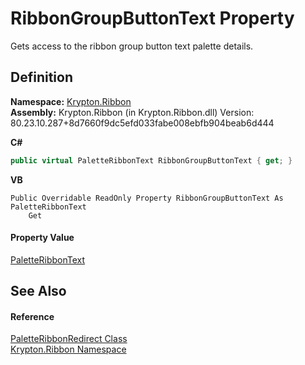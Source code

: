 # RibbonGroupButtonText Property


Gets access to the ribbon group button text palette details.



## Definition
**Namespace:** <a href="1e9bc734-cff9-e9b8-f013-94cdac669794.md">Krypton.Ribbon</a>  
**Assembly:** Krypton.Ribbon (in Krypton.Ribbon.dll) Version: 80.23.10.287+8d7660f9dc5efd033fabe008ebfb904beab6d444

**C#**
``` C#
public virtual PaletteRibbonText RibbonGroupButtonText { get; }
```
**VB**
``` VB
Public Overridable ReadOnly Property RibbonGroupButtonText As PaletteRibbonText
	Get
```



#### Property Value
<a href="1052590a-5593-aced-b6c0-e81fbac73bf5.md">PaletteRibbonText</a>

## See Also


#### Reference
<a href="ef4a49ef-a849-d278-2990-de5458055743.md">PaletteRibbonRedirect Class</a>  
<a href="1e9bc734-cff9-e9b8-f013-94cdac669794.md">Krypton.Ribbon Namespace</a>  
